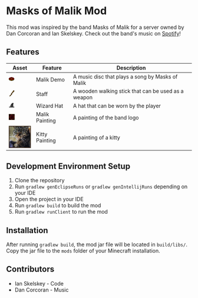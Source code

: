 # Masks of Malik Mod

This mod was inspired by the band Masks of Malik for a server owned by Dan Corcoran and Ian Skelskey. Check out the band's music on [Spotify](https://open.spotify.com/artist/43OxwnQJAGF2yNdWIsPbGf?si=WWGsJh58SUuN9JxR2SXQUg)!

## Features

| Asset                                                                            | Feature        | Description                                         |
|----------------------------------------------------------------------------------|----------------|-----------------------------------------------------|
| ![](src/main/resources/assets/masksofmalik/textures/item/malik_demo_disc.png)    | Malik Demo     | A music disc that plays a song by Masks of Malik    |
| ![](src/main/resources/assets/masksofmalik/textures/item/staff_weapon.png)       | Staff          | A wooden walking stick that can be used as a weapon |
| ![](src/main/resources/assets/masksofmalik/textures/item/wizard_hat.png)         | Wizard Hat     | A hat that can be worn by the player                |
| ![](src/main/resources/assets/masksofmalik/textures/painting/malik_painting.png) | Malik Painting | A painting of the band logo                         |
| ![](src/main/resources/assets/masksofmalik/textures/painting/cat_painting.png)   | Kitty Painting | A painting of a kitty                               |


## Development Environment Setup

1. Clone the repository
2. Run `gradlew genEclipseRuns` or `gradlew genIntellijRuns` depending on your IDE
3. Open the project in your IDE
4. Run `gradlew build` to build the mod
5. Run `gradlew runClient` to run the mod

## Installation

After running `gradlew build`, the mod jar file will be located in `build/libs/`. Copy the jar file to the `mods` folder of your Minecraft installation.

## Contributors

- Ian Skelskey - Code
- Dan Corcoran - Music
